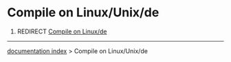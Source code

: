 # Compile on Linux/Unix/de
1.  REDIRECT [Compile on Linux/de](Compile_on_Linux/de.md)

---
[documentation index](../README.md) > Compile on Linux/Unix/de
